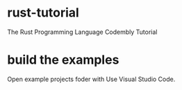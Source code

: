 # rust-tutorial
The Rust Programming Language Codembly Tutorial
# build the examples
Open example projects foder with Use Visual Studio Code.
